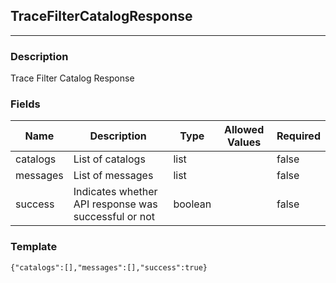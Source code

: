 ## TraceFilterCatalogResponse
---
### Description
Trace Filter Catalog Response
### Fields
| Name | Description | Type | Allowed Values | Required |
| ---- | ----------- | ---- | -------------- | -------- |
| catalogs | List of catalogs | list |  | false |
| messages | List of messages | list |  | false |
| success | Indicates whether API response was successful or not | boolean |  | false |
### Template
```
{"catalogs":[],"messages":[],"success":true}
```
